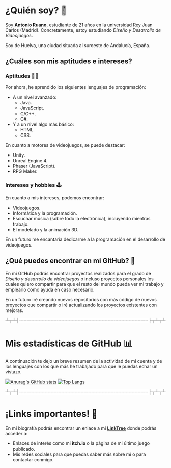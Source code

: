 # ¿Quién soy? 👤
Soy __Antonio Ruano__, estudiante de 21 años en la universidad Rey Juan Carlos (Madrid). Concretamente, estoy estudiando _Diseño y Desarrollo de Videojuegos_.

Soy de Huelva, una ciudad situada al suroeste de Andalucía, España.

## ¿Cuáles son mis aptitudes e intereses?
### Aptitudes 👨‍💻
Por ahora, he aprendido los siguientes lenguajes de programación:
* A un nivel avanzado:
  * Java.
  * JavaScript.
  * C/C++.
  * C#.
* Y a un nivel algo más básico:
  * HTML.
  * CSS.
 
 En cuanto a motores de videojuegos, se puede destacar:
 * Unity.
 * Unreal Engine 4.
 * Phaser (JavaScript).
 * RPG Maker.

### Intereses y hobbies 🕹️
En cuanto a mis intereses, podemos encontrar:
* Videojuegos.
* Informática y la programación.
* Escuchar música (sobre todo la electrónica), incluyendo mientras trabajo.
* El modelado y la animación 3D.

En un futuro me encantaría dedicarme a la programación en el desarrollo de videojuegos.

## ¿Qué puedes encontrar en mi GitHub? 📔
En mi GitHub podrás encontrar proyectos realizados para el grado de _Diseño y desarrollo de videojuegos_ o incluso proyectos personales los cuales quiero compartir para que el resto del mundo pueda ver mi trabajo y emplearlo como ayuda en caso necesario.

En un futuro iré creando nuevos repositorios con más código de nuevos proyectos que compartir o iré actualizando los proyectos existentes con mejoras.

![Text separator](separator.png)

# Mis estadísticas de GitHub 📊
A continuación te dejo un breve resumen de la actividad de mi cuenta y de los lenguajes con los que más he trabajado para que le puedas echar un vistazo.

[![Anurag's GitHub stats](https://github-readme-stats.vercel.app/api?username=Blinx24&include_all_commits=true&count_private=true&hide=stars&show_icons=true&theme=algolia)](https://github.com/anuraghazra/github-readme-stats)
[![Top Langs](https://github-readme-stats.vercel.app/api/top-langs/?username=Blinx24&langs_count=6&layout=compact&theme=algolia&hide=HLSL,ShaderLab,ASP.NET,SCSS,Objective-C)](https://github.com/anuraghazra/github-readme-stats)

![Text separator](separator.png)

# ¡Links importantes! 📱
En mi biografía podrás encontrar un enlace a mi **[LinkTree](https://www.instagram.com/blinx2412/?hl=es)** donde podrás acceder a:
* Enlaces de interés como mi **itch.io** o la página de mi último juego publicado.
* Mis redes sociales para que puedas saber más sobre mí o para contactar conmigo.

<!--
**Blinx24/Blinx24** is a ✨ _special_ ✨ repository because its `README.md` (this file) appears on your GitHub profile.

Here are some ideas to get you started:

- 🔭 I’m currently working on ...
- 🌱 I’m currently learning ...
- 👯 I’m looking to collaborate on ...
- 🤔 I’m looking for help with ...
- 💬 Ask me about ...
- 📫 How to reach me: ...
- 😄 Pronouns: ...
- ⚡ Fun fact: ...
-->
